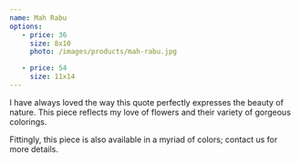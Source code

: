 ```yaml
---
name: Mah Rabu
options:
   - price: 36
     size: 8x10 
     photo: /images/products/mah-rabu.jpg

   - price: 54
     size: 11x14 
---
```


I have always loved the way this quote perfectly expresses the beauty of nature. This piece reflects my love of flowers and their variety of gorgeous colorings.

Fittingly, this piece is also available in a myriad of colors; contact us for more details.